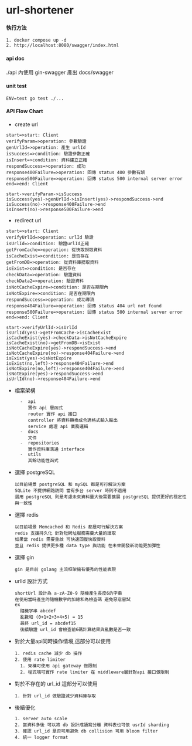 # url-shortener

#### 執行方法

    1. docker compose up -d
    2. http://localhost:8080/swagger/index.html

#### api doc
./api 內使用 gin-swagger 產出 docs/swagger  

#### unit test

    ENV=test go test ./...  

#### API Flow Chart

* create url

``` flow
start=>start: Client
verifyParam=>operation: 參數驗證
genUrlId=>operation: 產生 urlId
isSuccess=>condition: 驗證參數正確
isInsert=>condition: 資料建立正確
respondSuccess=>operation: 成功
response400Failure=>operation: 回傳 status 400 參數有誤
response500Failure=>operation: 回傳 status 500 internal server error
end=>end: Client

start->verifyParam->isSuccess
isSuccess(yes)->genUrlId->isInsert(yes)->respondSuccess->end
isSuccess(no)->response400Failure->end
isInsert(no)->response500Failure->end
```

* redirect url

``` flow
start=>start: Client
verifyUrlId=>operation: urlId 驗證
isUrlId=>condition: 驗證urlId正確
getFromCache=>operation: 從快取撈取資料
isCacheExist=>condition: 是否存在
getFromDB=>operation: 從資料庫撈取資料
isExist=>condition: 是否存在
checkData=>operation: 驗證資料
checkData2=>operation: 驗證資料
isNotCacheExpire=>condition: 是否在期限內
isNotExpire=>condition: 是否在期限內
respondSuccess=>operation: 成功導流
response404Failure=>operation: 回傳 status 404 url not found
response500Failure=>operation: 回傳 status 500 internal server error
end=>end: Client

start->verifyUrlId->isUrlId
isUrlId(yes)->getFromCache->isCacheExist
isCacheExist(yes)->checkData->isNotCacheExpire
isCacheExist(no)->getFromDB->isExist
isNotCacheExpire(yes)->respondSuccess->end
isNotCacheExpire(no)->response404Failure->end
isExist(yes)->isNotExpire
isExist(no,left)->response404Failure->end
isNotExpire(no,left)->response404Failure->end
isNotExpire(yes)->respondSuccess->end
isUrlId(no)->response404Failure->end
```

* 檔案架構

        -  api 
           實作 api 層函式
           router 實作 api 接口
           controller 將資料轉換成合適格式輸入輸出 
           service 處理 api 業務邏輯
        -  docs
           文件
        -  repositories
           實作資料庫溝通 interface
        -  utils
           其餘功能性函式

* 選擇 postgreSQL

      以目前場景 postgreSQL 和 mySQL 都是可行解決方案
      SQLite 不提供網路訪問 當有多台 server 時則不適用
      選用 postgreSQL 則是考慮未來資料量大後需要擴展 postgreSQL 提供更好的穩定性與一致性

* 選擇 redis

      以目前場景 Memcached 和 Redis 都是可行解決方案
      redis 支援持久化 針對短網址服務需要大量的讀取
      如果當 redis 需要重啟 可快速回復快取資料
      並且 redis 提供更多種 data type 與功能 在未來開發新功能更加彈性

* 選擇 gin

      gin 是目前 golang 主流框架擁有優秀的性能表現 


* urlId 設計方式

      shortUrl 設計為 a-zA-Z0-9 隨機產生長度6的字串 
      在使用當時產生的隨機數字的加總和為檢查碼 避免惡意嘗試
      ex
        隨機字串 abcdef  
        亂數和 (0+1+2+3+4+5) = 15
        最終 url_id = abcdef15
        後續驗證 url_id 會檢查前6碼計算結果與亂數是否一致


* 對於大量api同時操作情境,這部分可以使用 

      1. redis cache 減少 db 操作
      2. 使用 rate limiter 
        1. 架構可使用 api gateway 做限制
        2. 程式端可實作 rate limiter 在 middleware層針對api 接口做限制 

* 對於不存在的 url_id 這部分可以使用 

      1. 針對 url_id 做驗證減少資料庫存取

* 後續優化

      1. server auto scale
      2. 當資料多後 可以將 db 設計成讀寫分離 資料表也可依 usrId sharding
      3. 確認 url_id 是否可用避免 db collision 可用 bloom filter
      4. 統一 logger format



